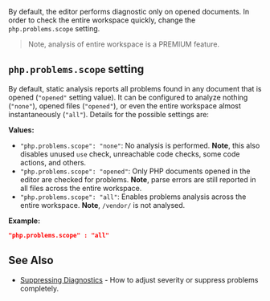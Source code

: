 By default, the editor performs diagnostic only on opened documents. In order to check the entire workspace quickly, change the `php.problems.scope` setting.

> Note, analysis of entire workspace is a <span class="label label-premium">PREMIUM</span> feature.

## `php.problems.scope` setting

By default, static analysis reports all problems found in any document that is opened (`"opened"` setting value). It can be configured to analyze nothing (`"none"`), opened files (`"opened"`), or even the entire workspace almost instantaneously (`"all"`). Details for the possible settings are:

**Values:**

- `"php.problems.scope": "none"`: No analysis is performed. **Note**, this also disables unused `use` check, unreachable code checks, some code actions, and others.
- `"php.problems.scope": "opened"`: Only PHP documents opened in the editor are checked for problems. **Note**, parse errors are still reported in all files across the entire workspace.
- `"php.problems.scope": "all"`: Enables problems analysis across the entire workspace. **Note**, `/vendor/` is not analysed.

**Example:**

```json
"php.problems.scope" : "all"
```

## See Also

- [Suppressing Diagnostics](suppressing-diagnostics) - How to adjust severity or suppress problems completely.
